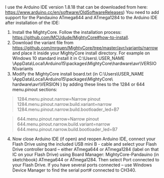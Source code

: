 I use the Arduino IDE version 1.8.18 that can be downloaded from here: https://www.arduino.cc/en/software/OldSoftwareReleases)
You need to add support for the Pandauino ATmega644 and ATmega1284 to the Arduino IDE after installation of the IDE:
1. Install the MightyCore. Follow the installation process: https://github.com/MCUdude/MightyCore#how-to-install. 
2. Download the variant file from https://github.com/mrguen/MightyCore/tree/master/avr/variants/narrow and place it inside your MightyCore install directory. For example on Windows 10 standard install it in C:\Users\ USER_NAME \AppData\Local\Arduino15\packages\MightyCore\hardware\avr\VERSION\variants
3. Modify the MightyCore install board.txt (in C:\Users\USER_NAME
\AppData\Local\Arduino15\packages\MightyCore\ hardware\avr\VERSION ) by adding these lines to the 1284 or 644 menu.pinout sections:

> 1284.menu.pinout.narrow=Narrow pinout
 1284.menu.pinout.narrow.build.variant=narrow
 1284.menu.pinout.narrow.build.bootloader_led=B7

> 644.menu.pinout.narrow=Narrow pinout
> 644.menu.pinout.narrow.build.variant=narrow
> 644.menu.pinout.narrow.build.bootloader_led=B7
   
4. Now close Arduino IDE (if open) and reopen Arduino IDE, connect your Flash Drive using the included USB mini B - cable and select your Flash Drive controller board – either ATmega644 or ATmega1284 (label on that IC on your Flash Drive) using Board Manager: MightyCore-Pandauino (in sketchbook) ATmega644 or ATmega1284.  Then select Port connected to your Flash Drive.  If you have several ports connected – use Windows Device Manager to find the serial port# connected to CH340.
